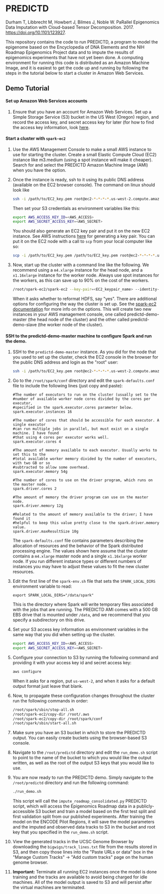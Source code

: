# PREDICTD
Durham T, Libbrecht M, Howbert J, Bilmes J, Noble W. PaRallel Epigenomics Data Imputation with Cloud-based Tensor Decomposition. 2017. https://doi.org/10.1101/123927.

This repository contains the code to run PREDICTD, a program to model the epigenome based on the Encyclopedia of DNA Elements and the NIH Roadmap Epigenomics Project data and to impute the results of epigenomics experiments that have not yet been done. A computing environment for running this code is distributed as an Amazon Machine Image, and it is easiest to get the code up and running by following the steps in the tutorial below to start a cluster in Amazon Web Services.

## Demo Tutorial

#### Set up Amazon Web Services accounts

1. Ensure that you have an account for Amazon Web Services. Set up a Simple Storage Service (S3) bucket in the US West (Oregon) region, and record the access key, and secret access key for later (for how to find the access key information, look [here](http://docs.aws.amazon.com/general/latest/gr/aws-sec-cred-types.html#access-keys-and-secret-access-keys).

#### Start a cluster with ```spark-ec2```

1. Use the AWS Management Console to make a small AWS instance to use for starting the cluster. Create a small Elastic Compute Cloud (EC2) instance like m3.medium (using a spot instance will make it cheaper). Search for and select the PREDICTD Amazon Machine Image (AMI) when you have the option.

1. Once the instance is ready, ssh to it using its public DNS address (available on the EC2 browser console). The command on linux should look like 
    ```bash
    ssh -i /path/to/EC2_key.pem root@ec2-*-*-*-*.us-west-2.compute.amazonaws.com
    ```
    
    Then set your S3 credentials as environment variables like this:

    ```bash
    export AWS_ACCESS_KEY_ID=<AWS_ACCESS>
    export AWS_SECRET_ACCESS_KEY=<AWS_SECRET> 
    ```

    You should also generate an EC2 key pair and put it on the new EC2 instance. See AWS instructions [here](http://docs.aws.amazon.com/AWSEC2/latest/UserGuide/ec2-key-pairs.html) for generating a key pair. You can put it on the EC2 node with a call to ```scp``` from your local computer like so:
    
    ```bash
    scp -i /path/to/EC2_key.pem /path/to/EC2_key.pem root@ec2-*-*-*-*.us-west-2.compute.amazonaws.com:/root/.ssh/
    ```

1. Now, start up the cluster with a command line like the following. We recommend using a ```m4.xlarge``` instance for the head node, and a ```x1.16xlarge``` instance for the worker node. Always use spot instances for the workers, as this can save up to 90% on the cost of the workers.

    ```bash
    /root/spark-ec2/spark-ec2 --key-pair=<EC2_keypair_name> --identity-file=/root/.ssh/<EC2_key.pem> --region=us-west-2 --ami=<PREDICTD_AMI> --master-instance-type=m4.xlarge --instance-type=x1.16xlarge --spot-price=2.00 --slaves=1 --spark-version=1.6.0 --hadoop-major-version=yarn --copy-aws-credentials --ganglia launch predictd-demo
    ```

    When it asks whether to reformat HDFS, say "yes". There are additional options for configuring the way the cluster is set up. See the [spark-ec2 documentation](https://github.com/amplab/spark-ec2) for more info on the options. This will create two new instances in your AWS management console, one called predictd-demo-master (the head node of the cluster) and the other called predictd-demo-slave (the worker node of the cluster).

#### SSH to the predictd-demo-master machine to configure Spark and run the demo.

1. SSH to the ```predictd-demo-master``` instance. As you did for the node that you used to set up the cluster, check the EC2 console in the browser for the public DNS address and login as the "root" user:

    ```bash
    ssh -i /path/to/EC2_key.pem root@ec2-*-*-*-*.us-west-2.compute.amazonaws.com
    ```

1. Go to the ```/root/spark/conf``` directory and edit the ```spark-defaults.conf``` file to include the following lines (just copy and paste):
    ```
    #The number of executors to run on the cluster (usually set to the 
    #number of available worker node cores divided by the cores per executor,
    #specified in the spark.executor.cores parameter below.
    spark.executor.instances 16
    
    #The number of cores that should be accessible for each executor. A single executor
    #can run multiple jobs in parallel, but must exist on a single machine. I have found
    #that using 4 cores per executor works well.
    spark.executor.cores 4
    
    #The amount of memory available to each executor. Usually works to set this to the
    #total available worker memory divided by the number of executors, with two GB or so
    #subtracted to allow some overhead.
    spark.executor.memory 54g
    
    #The number of cores to use on the driver program, which runs on the master node.
    spark.driver.cores 2
    
    #The amount of memory the driver program can use on the master node.
    spark.driver.memory 12g
    
    #Related to the amount of memory available to the driver; I have found it
    #helpful to keep this value pretty close to the spark.driver.memory value.
    spark.driver.maxResultSize 10g
    ```
    The ```spark-defaults.conf``` file contains parameters describing the allocation of resources and the behavior of the Spark distributed processing engine. The values shown here assume that the cluster contains a ```m4.xlarge``` master node and a single ```x1.16xlarge``` worker node. If you run different instance types or different numbers of instances you may have to adjust these values to fit the new cluster resources.

1. Edit the first line of the ```spark-env.sh``` file that sets the ```SPARK_LOCAL_DIRS``` environment variable to read:
    ```
    export SPARK_LOCAL_DIRS="/data/spark"
    ```
    This is the directory where Spark will write temporary files associated with the jobs that are running. The PREDICTD AMI comes with a 500 GB EBS drive that is mounted under ```/data```, and we recommend that you specify a subdirectory on this drive.

1. Set your S3 access key information as environment variables in the same way that you did when setting up the cluster.
    ```bash
    export AWS_ACCESS_KEY_ID=<AWS_ACCESS>
    export AWS_SECRET_ACCESS_KEY=<AWS_SECRET> 
    ```

1. Configure your connection to S3 by running the following command and providing it with your access key id and secret access key:
    ```bash
    aws configure
    ```
    When it asks for a region, put ```us-west-2```, and when it asks for a default output format just leave that blank.

1. Now, to propagate these configuration changes throughout the cluster run the following commands in order:
    ```bash
    /root/spark/sbin/stop-all.sh
    /root/spark-ec2/copy-dir /root/.aws
    /root/spark-ec2/copy-dir /root/spark/conf
    /root/spark/sbin/start-all.sh
    ```

1. Make sure you have an S3 bucket in which to store the PREDICTD output. You can easily create buckets using the browser-based S3 console.

1. Navigate to the ```/root/predictd``` directory and edit the ```run_demo.sh``` script to point to the name of the bucket to which you would like the output written, as well as the root of the output S3 keys that you would like to use.

1. You are now ready to run the PREDICTD demo. Simply navigate to the ```/root/predictd``` directory and run the following command:
    ```bash
    ./run_demo.sh
    ```
    This script will call the ```impute_roadmap_consolidated.py``` PREDICTD script, which will access the Epigenomics Roadmap data in a publicly-accessible S3 bucket and train a model based on the first test split and first validation split from our published experiments. After training the model on the ENCODE Pilot Regions, it will save the model parameters and the imputed and observed data tracks to S3 in the bucket and root key that you specified in the ```run_demo.sh``` script.

1. View the generated tracks in the UCSC Genome Browser by downloading the ```bigwigs/track_lines.txt``` file from the results stored in S3, and then copy those lines into the "Paste URLs or data" box in the "Manage Custom Tracks" -> "Add custom tracks" page on the human genome browser.

1. **Important:** Terminate all running EC2 instances once the model is done training and the tracks are available to avoid being charged for idle machines. All of the model output is saved to S3 and will persist after the virtual machines are terminated.
